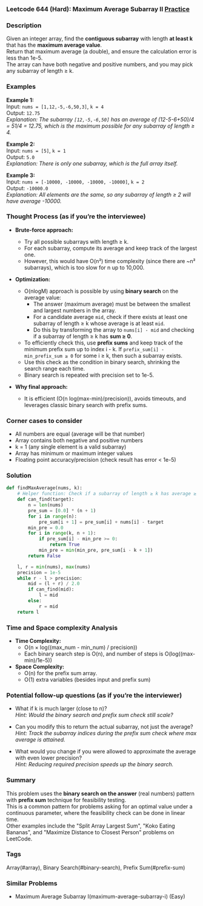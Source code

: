 ### Leetcode 644 (Hard): Maximum Average Subarray II [Practice](https://leetcode.com/problems/maximum-average-subarray-ii)

### Description  
Given an integer array, find the **contiguous subarray** with length **at least k** that has the **maximum average value**.  
Return that maximum average (a double), and ensure the calculation error is less than 1e-5.  
The array can have both negative and positive numbers, and you may pick any subarray of length ≥ k.

### Examples  

**Example 1:**  
Input: `nums = [1,12,-5,-6,50,3]`, `k = 4`  
Output: `12.75`  
*Explanation: The subarray `[12,-5,-6,50]` has an average of (12-5-6+50)/4 = 51/4 = 12.75, which is the maximum possible for any subarray of length ≥ 4.*

**Example 2:**  
Input: `nums = [5]`, `k = 1`  
Output: `5.0`  
*Explanation: There is only one subarray, which is the full array itself.*

**Example 3:**  
Input: `nums = [-10000, -10000, -10000, -10000]`, `k = 2`  
Output: `-10000.0`  
*Explanation: All elements are the same, so any subarray of length ≥ 2 will have average -10000.*

### Thought Process (as if you’re the interviewee)  
- **Brute-force approach:**  
  - Try all possible subarrays with length ≥ k.  
  - For each subarray, compute its average and keep track of the largest one.
  - However, this would have O(n²) time complexity (since there are ~n² subarrays), which is too slow for n up to 10,000.

- **Optimization:**  
  - O(nlogM) approach is possible by using **binary search** on the average value:
    - The answer (maximum average) must be between the smallest and largest numbers in the array.
    - For a candidate average `mid`, check if there exists at least one subarray of length ≥ k whose average is at least `mid`.
    - Do this by transforming the array to `nums[i] - mid` and checking if a subarray of length ≥ k has **sum ≥ 0**.
  - To efficiently check this, use **prefix sums** and keep track of the minimum prefix sum up to index i - k. If `prefix_sum[i] - min_prefix_sum ≥ 0` for some i ≥ k, then such a subarray exists.
  - Use this check as the condition in binary search, shrinking the search range each time.
  - Binary search is repeated with precision set to 1e-5.

- **Why final approach:**  
  - It is efficient (O(n log(max-min)/precision)), avoids timeouts, and leverages classic binary search with prefix sums.

### Corner cases to consider  
- All numbers are equal (average will be that number)  
- Array contains both negative and positive numbers  
- k = 1 (any single element is a valid subarray)  
- Array has minimum or maximum integer values  
- Floating point accuracy/precision (check result has error < 1e-5)  

### Solution

```python
def findMaxAverage(nums, k):
    # Helper function: Check if a subarray of length ≥ k has average ≥ target
    def can_find(target):
        n = len(nums)
        pre_sum = [0.0] * (n + 1)
        for i in range(n):
            pre_sum[i + 1] = pre_sum[i] + nums[i] - target
        min_pre = 0.0
        for i in range(k, n + 1):
            if pre_sum[i] - min_pre >= 0:
                return True
            min_pre = min(min_pre, pre_sum[i - k + 1])
        return False

    l, r = min(nums), max(nums)
    precision = 1e-5
    while r - l > precision:
        mid = (l + r) / 2.0
        if can_find(mid):
            l = mid
        else:
            r = mid
    return l
```

### Time and Space complexity Analysis  

- **Time Complexity:**  
  - O(n × log((max_num - min_num) / precision))  
  - Each binary search step is O(n), and number of steps is O(log((max-min)/1e-5))
- **Space Complexity:**  
  - O(n) for the prefix sum array.  
  - O(1) extra variables (besides input and prefix sum)

### Potential follow-up questions (as if you’re the interviewer)  

- What if k is much larger (close to n)?  
  *Hint: Would the binary search and prefix sum check still scale?*  

- Can you modify this to return the actual subarray, not just the average?  
  *Hint: Track the subarray indices during the prefix sum check where max average is attained.*

- What would you change if you were allowed to approximate the average with even lower precision?  
  *Hint: Reducing required precision speeds up the binary search.*

### Summary
This problem uses the **binary search on the answer** (real numbers) pattern with **prefix sum** technique for feasibility testing.  
This is a common pattern for problems asking for an optimal value under a continuous parameter, where the feasibility check can be done in linear time.  
Other examples include the "Split Array Largest Sum", "Koko Eating Bananas", and "Maximize Distance to Closest Person" problems on LeetCode.

### Tags
Array(#array), Binary Search(#binary-search), Prefix Sum(#prefix-sum)

### Similar Problems
- Maximum Average Subarray I(maximum-average-subarray-i) (Easy)
